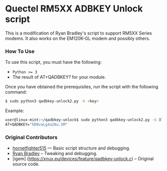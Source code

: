 # Quectel RM5XX ADBKEY Unlock script

This is a modification of Ryan Bradley's script to support RM5XX Series modems. It also works on the EM120K-GL modem and possibly others.

### How To Use

To use this script, you must have the following:

* `Python >= 3`
* The result of AT+QADBKEY? for your module.


Once you have obtained the prerequisites, run the script with the following command:

```sh
$ sudo python3 qadbkey-unlock2.py -k <key>
```

Example:

```sh
user@linux-mint:~/qadbkey-unlock$ sudo python3 qadbkey-unlock2.py -k 37677100
AT+QADBKEY="hD0vaLg4a26u.SM"

```

### Original Contributors

* [hornetfighter515](https://github.com/hornetfighter515) — Basic script structure and debugging.
* [Ryan Bradley](https://github.com/rbradley0) – Tweaking and debugging.
* [igem] (https://xnux.eu/devices/feature/qadbkey-unlock.c) – Original source code.